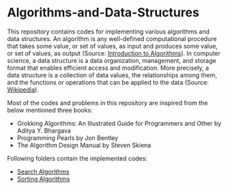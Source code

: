 # Algorithms-and-Data-Structures

This repository contains codes for implementing various algorithms and data structures.
An algorithm is any well-defined computational procedure that takes some value, or set of values, as input and produces some value, or set of values, as output (Source: [Introduction to Algorithms](https://mitpress.mit.edu/books/introduction-algorithms-third-edition)).
In computer science, a data structure is a data organization, management, and storage format that enables efficient access and modification. More precisely, a data structure is a collection of data values, the relationships among them, and the functions or operations that can be applied to the data (Source: [Wikipedia](https://en.wikipedia.org/wiki/Data_structure)).

Most of the codes and problems in this repository are inspired from the below mentioned three books:
* Grokking Algorithms: An Illustrated Guide for Programmers and Other by Aditya Y. Bhargava
* Programming Pearls by Jon Bentley
* The Algorithm Design Manual by Steven Skiena

Following folders contain the implemented codes:
* [Search Algorithms](https://github.com/shubh2565/Algorithms-and-Data-Structures/tree/master/seach%20algorithms)
* [Sorting Algorithms](https://github.com/shubh2565/Algorithms-and-Data-Structures/tree/master/sorting%20algorithms)
